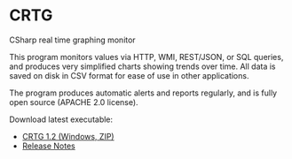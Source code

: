 # CRTG
CSharp real time graphing monitor

This program monitors values via HTTP, WMI, REST/JSON, or SQL queries, and produces very simplified charts showing trends over time.  All data is saved on disk in CSV format for ease of use in other applications.

The program produces automatic alerts and reports regularly, and is fully open source (APACHE 2.0 license).  

Download latest executable:
* <a href="https://github.com/tspence/CRTG/raw/master/Releases/crtg-1.2.zip">CRTG 1.2 (Windows, ZIP)</a>
* <a href="https://github.com/tspence/CRTG/raw/master/Releases/releasenotes.txt">Release Notes</a>
